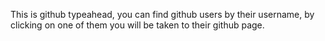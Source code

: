 This is github typeahead, you can find github users by their username, by clicking on one of them you will be taken to their github page.
